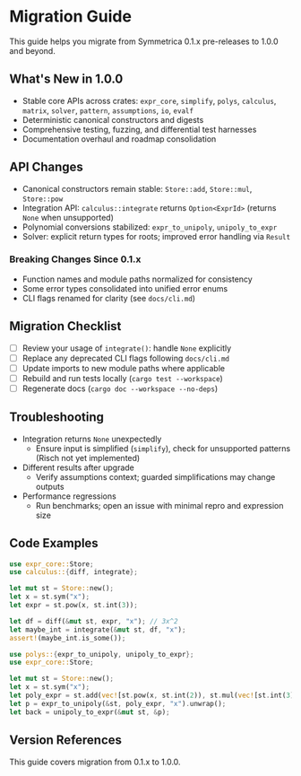 # Migration Guide

This guide helps you migrate from Symmetrica 0.1.x pre-releases to 1.0.0 and beyond.

## What's New in 1.0.0

- Stable core APIs across crates: `expr_core`, `simplify`, `polys`, `calculus`, `matrix`, `solver`, `pattern`, `assumptions`, `io`, `evalf`
- Deterministic canonical constructors and digests
- Comprehensive testing, fuzzing, and differential test harnesses
- Documentation overhaul and roadmap consolidation

## API Changes

- Canonical constructors remain stable: `Store::add`, `Store::mul`, `Store::pow`
- Integration API: `calculus::integrate` returns `Option<ExprId>` (returns `None` when unsupported)
- Polynomial conversions stabilized: `expr_to_unipoly`, `unipoly_to_expr`
- Solver: explicit return types for roots; improved error handling via `Result`

### Breaking Changes Since 0.1.x

- Function names and module paths normalized for consistency
- Some error types consolidated into unified error enums
- CLI flags renamed for clarity (see `docs/cli.md`)

## Migration Checklist

- [ ] Review your usage of `integrate()`: handle `None` explicitly
- [ ] Replace any deprecated CLI flags following `docs/cli.md`
- [ ] Update imports to new module paths where applicable
- [ ] Rebuild and run tests locally (`cargo test --workspace`)
- [ ] Regenerate docs (`cargo doc --workspace --no-deps`)

## Troubleshooting

- Integration returns `None` unexpectedly
  - Ensure input is simplified (`simplify`), check for unsupported patterns (Risch not yet implemented)
- Different results after upgrade
  - Verify assumptions context; guarded simplifications may change outputs
- Performance regressions
  - Run benchmarks; open an issue with minimal repro and expression size

## Code Examples

```rust
use expr_core::Store;
use calculus::{diff, integrate};

let mut st = Store::new();
let x = st.sym("x");
let expr = st.pow(x, st.int(3));

let df = diff(&mut st, expr, "x"); // 3x^2
let maybe_int = integrate(&mut st, df, "x");
assert!(maybe_int.is_some());
```

```rust
use polys::{expr_to_unipoly, unipoly_to_expr};
use expr_core::Store;

let mut st = Store::new();
let x = st.sym("x");
let poly_expr = st.add(vec![st.pow(x, st.int(2)), st.mul(vec![st.int(3), x]), st.int(2)]);
let p = expr_to_unipoly(&st, poly_expr, "x").unwrap();
let back = unipoly_to_expr(&mut st, &p);
```

## Version References

This guide covers migration from 0.1.x to 1.0.0.
